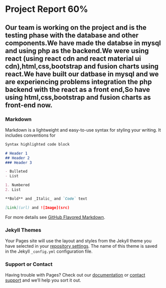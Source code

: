 # Project Report 60%

## Our team is working on the project and is the testing phase with the database and other components.We have made the databse in mysql and using php as the backend.We were using react (using react cdn and react material ui cdn),html,css,bootstrap and fusion charts using react.We have built our datbase in mysql and we are experiencing problems integration the php backend with the react as a front end,So have using html,css,bootstrap and fusion charts as front-end now.


### Markdown

Markdown is a lightweight and easy-to-use syntax for styling your writing. It includes conventions for

```markdown
Syntax highlighted code block

# Header 1
## Header 2
### Header 3

- Bulleted
- List

1. Numbered
2. List

**Bold** and _Italic_ and `Code` text

[Link](url) and ![Image](src)
```

For more details see [GitHub Flavored Markdown](https://guides.github.com/features/mastering-markdown/).

### Jekyll Themes

Your Pages site will use the layout and styles from the Jekyll theme you have selected in your [repository settings](https://github.com/prmdpsn56/project_report_60-/settings). The name of this theme is saved in the Jekyll `_config.yml` configuration file.

### Support or Contact

Having trouble with Pages? Check out our [documentation](https://help.github.com/categories/github-pages-basics/) or [contact support](https://github.com/contact) and we’ll help you sort it out.
